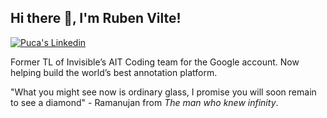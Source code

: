 <h2> Hi there 👋, I'm Ruben Vilte! </h2>
    
[![Puca's Linkedin](https://img.shields.io/badge/LinkedIn-0077B5?style=for-the-badge&logo=linkedin&logoColor=white)](https://www.linkedin.com/in/alejandropuca/)

Former TL of Invisible’s AIT Coding team for the Google account. Now helping build the world’s best annotation platform.

"What you might see now is ordinary glass, I promise you will soon remain to see a diamond" - Ramanujan from *The man who knew infinity*.
